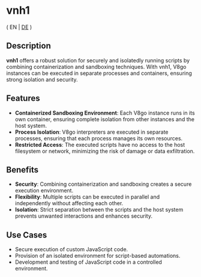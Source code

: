 # vnh1

( EN | [DE](../main/README_DE.md) )

## Description

**vnh1** offers a robust solution for securely and isolatedly running scripts by combining containerization and sandboxing techniques. With vnh1, V8go instances can be executed in separate processes and containers, ensuring strong isolation and security.

## Features

- **Containerized Sandboxing Environment**: Each V8go instance runs in its own container, ensuring complete isolation from other instances and the host system.
- **Process Isolation**: V8go interpreters are executed in separate processes, ensuring that each process manages its own resources.
- **Restricted Access**: The executed scripts have no access to the host filesystem or network, minimizing the risk of damage or data exfiltration.

## Benefits

- **Security**: Combining containerization and sandboxing creates a secure execution environment.
- **Flexibility**: Multiple scripts can be executed in parallel and independently without affecting each other.
- **Isolation**: Strict separation between the scripts and the host system prevents unwanted interactions and enhances security.

## Use Cases

- Secure execution of custom JavaScript code.
- Provision of an isolated environment for script-based automations.
- Development and testing of JavaScript code in a controlled environment.
